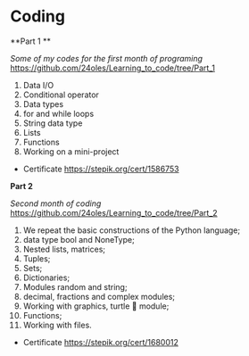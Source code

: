 # Coding
 
**Part 1 **

_Some of my codes for the first month of programing_
https://github.com/24oles/Learning_to_code/tree/Part_1

1. Data I/O
2. Conditional operator
3. Data types
4. for and while loops
5. String data type
6. Lists
7. Functions
8. Working on a mini-project

- Certificate 
https://stepik.org/cert/1586753

**Part 2**

_Second month of coding_
https://github.com/24oles/Learning_to_code/tree/Part_2
 
1. We repeat the basic constructions of the Python language;
2. data type bool and NoneType;
3. Nested lists, matrices;
4. Tuples;
5. Sets;
6. Dictionaries;
7. Modules random and string;
8. decimal, fractions and complex modules;
9. Working with graphics, turtle 🐢 module;
10. Functions;
11. Working with files.
 
- Certificate
https://stepik.org/cert/1680012
